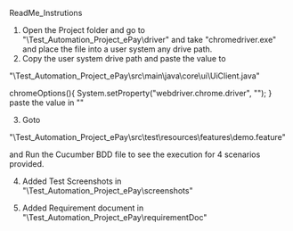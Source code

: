 ReadMe_Instrutions


1. Open the Project folder and go to "\Test_Automation_Project_ePay\driver\" and take "chromedriver.exe" and place the file into a user system any drive path.
2. Copy the user system drive path and paste the value to

"\Test_Automation_Project_ePay\src\main\java\core\ui\UiClient.java"

chromeOptions(){
System.setProperty("webdriver.chrome.driver", "<Chromedriverpath>");
}
paste the value in "<Chromedriverpath>"

3. Goto 

"\Test_Automation_Project_ePay\src\test\resources\features\demo.feature"

and Run the Cucumber BDD file to see the execution for 4 scenarios provided.

4. Added Test Screenshots in "\Test_Automation_Project_ePay\screenshots"

5. Added Requirement document in "\Test_Automation_Project_ePay\requirementDoc"


